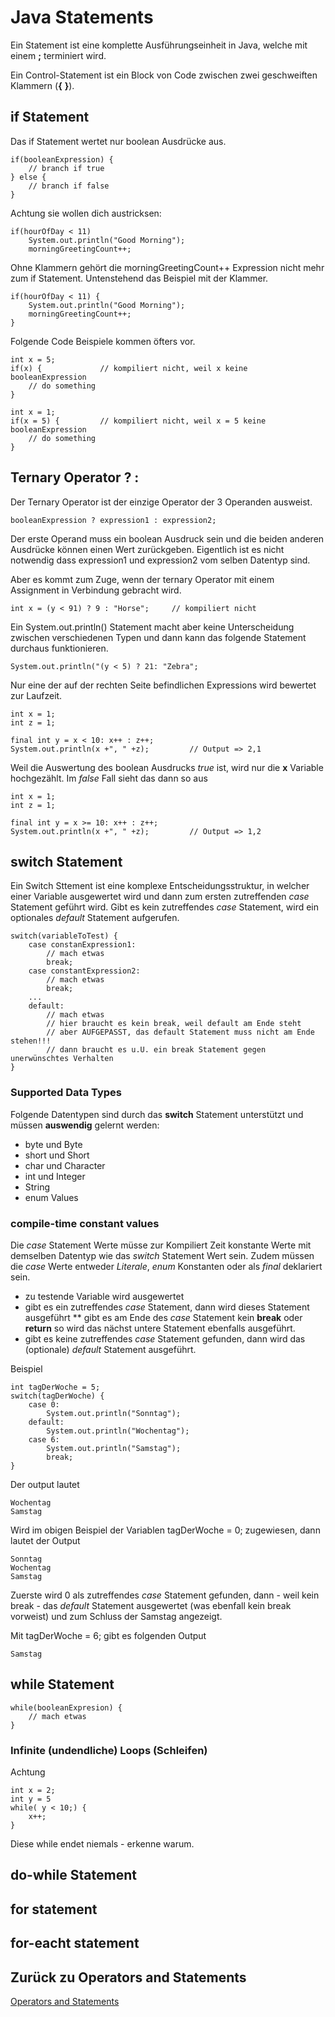 # Java Statements

Ein Statement ist eine komplette Ausführungseinheit in Java, welche mit einem **;** terminiert wird.

Ein Control-Statement ist ein Block von Code zwischen zwei geschweiften Klammern (**{** **}**).

## if Statement
Das if Statement wertet nur boolean Ausdrücke aus.

    if(booleanExpression) {
        // branch if true
    } else {
        // branch if false
    }
    
Achtung sie wollen dich austricksen:

    if(hourOfDay < 11)
        System.out.println("Good Morning");
        morningGreetingCount++;
        
Ohne Klammern gehört die morningGreetingCount++ Expression nicht mehr zum if Statement.
Untenstehend das Beispiel mit der Klammer.

    if(hourOfDay < 11) {
        System.out.println("Good Morning");
        morningGreetingCount++;
    }
    
Folgende Code Beispiele kommen öfters vor.

    int x = 5;
    if(x) {             // kompiliert nicht, weil x keine booleanExpression
        // do something
    }
    
    int x = 1;
    if(x = 5) {         // kompiliert nicht, weil x = 5 keine booleanExpression
        // do something
    }
## Ternary Operator ? :

Der Ternary Operator ist der einzige Operator der 3 Operanden ausweist.

    booleanExpression ? expression1 : expression2;
    
Der erste Operand muss ein boolean Ausdruck sein und die beiden anderen Ausdrücke können 
einen Wert zurückgeben.
Eigentlich ist es nicht notwendig dass expression1 und expression2 vom selben Datentyp sind.

Aber es kommt zum Zuge, wenn der ternary Operator mit einem Assignment in Verbindung gebracht wird.

    int x = (y < 91) ? 9 : "Horse";     // kompiliert nicht
    
Ein System.out.println() Statement macht aber keine Unterscheidung zwischen verschiedenen Typen
und dann kann das folgende Statement durchaus funktionieren.

    System.out.println("(y < 5) ? 21: "Zebra";
    

Nur eine der auf der rechten Seite befindlichen Expressions wird bewertet zur Laufzeit.

    int x = 1;
    int z = 1;
    
    final int y = x < 10: x++ : z++;
    System.out.println(x +", " +z);         // Output => 2,1
    
Weil die Auswertung des boolean Ausdrucks _true_ ist, wird nur die **x** Variable hochgezählt.
Im _false_ Fall sieht das dann so aus

    int x = 1;
    int z = 1;
        
    final int y = x >= 10: x++ : z++;
    System.out.println(x +", " +z);         // Output => 1,2


## switch Statement
Ein Switch Sttement ist eine komplexe Entscheidungsstruktur, in welcher einer Variable ausgewertet
wird und dann zum ersten zutreffenden _case_ Statement geführt wird. Gibt es kein zutreffendes 
_case_ Statement, wird ein optionales _default_ Statement aufgerufen.

    switch(variableToTest) {
        case constanExpression1:
            // mach etwas
            break;
        case constantExpression2:
            // mach etwas
            break;
        ...
        default:
            // mach etwas    
            // hier braucht es kein break, weil default am Ende steht
            // aber AUFGEPASST, das default Statement muss nicht am Ende stehen!!! 
            // dann braucht es u.U. ein break Statement gegen unerwünschtes Verhalten
    }
    
### Supported Data Types
Folgende Datentypen sind durch das **switch** Statement unterstützt und müssen **auswendig** gelernt werden:

* byte und Byte
* short und Short
* char und Character
* int und Integer
* String
* enum Values

### compile-time constant values
Die _case_ Statement Werte müsse zur Kompiliert Zeit konstante Werte mit demselben Datentyp wie
das _switch_ Statement Wert sein.
Zudem müssen die _case_ Werte entweder _Literale_, _enum_ Konstanten oder als _final_ deklariert sein.

* zu testende Variable wird ausgewertet
* gibt es ein zutreffendes _case_ Statement, dann wird dieses Statement ausgeführt
** gibt es am Ende des _case_ Statement kein **break** oder **return** so wird das nächst untere Statement ebenfalls ausgeführt.
* gibt es keine zutreffendes _case_ Statement gefunden, dann wird das (optionale) _default_ Statement ausgeführt.

Beispiel

    int tagDerWoche = 5;
    switch(tagDerWoche) {
        case 0:
            System.out.println("Sonntag");
        default:
            System.out.println("Wochentag");
        case 6:
            System.out.println("Samstag");
            break; 
    }

Der output lautet

    Wochentag
    Samstag

Wird im obigen Beispiel der Variablen tagDerWoche = 0; zugewiesen, dann lautet der Output

    Sonntag
    Wochentag
    Samstag
    
Zuerste wird 0 als zutreffendes _case_ Statement gefunden, dann - weil kein break - das
_default_ Statement ausgewertet (was ebenfall kein break vorweist) und zum Schluss der Samstag angezeigt.

Mit tagDerWoche = 6; gibt es folgenden Output

    Samstag
    

## while Statement


    while(booleanExpresion) {
        // mach etwas 
    }

### Infinite (undendliche) Loops (Schleifen)
Achtung

    int x = 2;
    int y = 5
    while( y < 10;) {
        x++; 
    }
    
Diese while endet niemals - erkenne warum.

## do-while Statement


## for statement

## for-eacht statement

##



## Zurück zu Operators and Statements
[Operators and Statements](OperatorsAndStatements.md) 